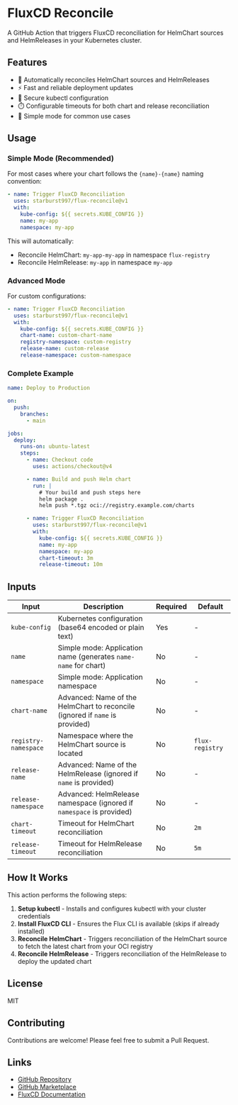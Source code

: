 # FluxCD Reconcile

A GitHub Action that triggers FluxCD reconciliation for HelmChart sources and HelmReleases in your Kubernetes cluster.

## Features

- 🔄 Automatically reconciles HelmChart sources and HelmReleases
- ⚡ Fast and reliable deployment updates
- 🔐 Secure kubectl configuration
- ⏱️ Configurable timeouts for both chart and release reconciliation
- 🎯 Simple mode for common use cases

## Usage

### Simple Mode (Recommended)

For most cases where your chart follows the `{name}-{name}` naming convention:

```yaml
- name: Trigger FluxCD Reconciliation
  uses: starburst997/flux-reconcile@v1
  with:
    kube-config: ${{ secrets.KUBE_CONFIG }}
    name: my-app
    namespace: my-app
```

This will automatically:

- Reconcile HelmChart: `my-app-my-app` in namespace `flux-registry`
- Reconcile HelmRelease: `my-app` in namespace `my-app`

### Advanced Mode

For custom configurations:

```yaml
- name: Trigger FluxCD Reconciliation
  uses: starburst997/flux-reconcile@v1
  with:
    kube-config: ${{ secrets.KUBE_CONFIG }}
    chart-name: custom-chart-name
    registry-namespace: custom-registry
    release-name: custom-release
    release-namespace: custom-namespace
```

### Complete Example

```yaml
name: Deploy to Production

on:
  push:
    branches:
      - main

jobs:
  deploy:
    runs-on: ubuntu-latest
    steps:
      - name: Checkout code
        uses: actions/checkout@v4

      - name: Build and push Helm chart
        run: |
          # Your build and push steps here
          helm package .
          helm push *.tgz oci://registry.example.com/charts

      - name: Trigger FluxCD Reconciliation
        uses: starburst997/flux-reconcile@v1
        with:
          kube-config: ${{ secrets.KUBE_CONFIG }}
          name: my-app
          namespace: my-app
          chart-timeout: 3m
          release-timeout: 10m
```

## Inputs

| Input                | Description                                                                  | Required | Default         |
| -------------------- | ---------------------------------------------------------------------------- | -------- | --------------- |
| `kube-config`        | Kubernetes configuration (base64 encoded or plain text)                      | Yes      | -               |
| `name`               | Simple mode: Application name (generates `name-name` for chart)              | No       | -               |
| `namespace`          | Simple mode: Application namespace                                           | No       | -               |
| `chart-name`         | Advanced: Name of the HelmChart to reconcile (ignored if `name` is provided) | No       | -               |
| `registry-namespace` | Namespace where the HelmChart source is located                              | No       | `flux-registry` |
| `release-name`       | Advanced: Name of the HelmRelease (ignored if `name` is provided)            | No       | -               |
| `release-namespace`  | Advanced: HelmRelease namespace (ignored if `namespace` is provided)         | No       | -               |
| `chart-timeout`      | Timeout for HelmChart reconciliation                                         | No       | `2m`            |
| `release-timeout`    | Timeout for HelmRelease reconciliation                                       | No       | `5m`            |

## How It Works

This action performs the following steps:

1. **Setup kubectl** - Installs and configures kubectl with your cluster credentials
2. **Install FluxCD CLI** - Ensures the Flux CLI is available (skips if already installed)
3. **Reconcile HelmChart** - Triggers reconciliation of the HelmChart source to fetch the latest chart from your OCI registry
4. **Reconcile HelmRelease** - Triggers reconciliation of the HelmRelease to deploy the updated chart

## License

MIT

## Contributing

Contributions are welcome! Please feel free to submit a Pull Request.

## Links

- [GitHub Repository](https://github.com/starburst997/flux-reconcile)
- [GitHub Marketplace](https://github.com/marketplace/actions/fluxcd-reconcile)
- [FluxCD Documentation](https://fluxcd.io/)
